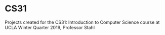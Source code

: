 # CS31
Projects created for the CS31: Introduction to Computer Science course at UCLA
Winter Quarter 2019, Professor Stahl
